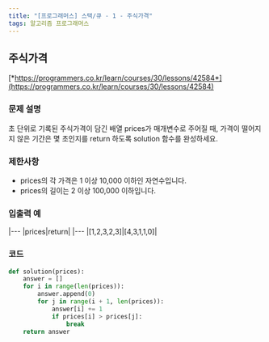 ```yaml
---
title: "[프로그래머스] 스택/큐 - 1 - 주식가격"
tags: 알고리즘 프로그래머스
---
```


## 주식가격

[*https://programmers.co.kr/learn/courses/30/lessons/42584*](https://programmers.co.kr/learn/courses/30/lessons/42584)

### 문제 설명

초 단위로 기록된 주식가격이 담긴 배열 prices가 매개변수로 주어질 때, 가격이 떨어지지 않은 기간은 몇 초인지를 return 하도록 solution 함수를 완성하세요.

### 제한사항

* prices의 각 가격은 1 이상 10,000 이하인 자연수입니다.
* prices의 길이는 2 이상 100,000 이하입니다.

### 입출력 예

|---
|prices|return|
|---
|[1,2,3,2,3]|[4,3,1,1,0]|

### 코드

``` python
def solution(prices):
    answer = []
    for i in range(len(prices)):
        answer.append(0)
        for j in range(i + 1, len(prices)):
            answer[i] += 1
            if prices[i] > prices[j]:
                break
    return answer
```